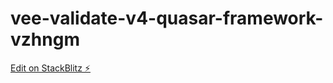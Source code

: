 # vee-validate-v4-quasar-framework-vzhngm

[Edit on StackBlitz ⚡️](https://stackblitz.com/edit/vee-validate-v4-quasar-framework-vzhngm)